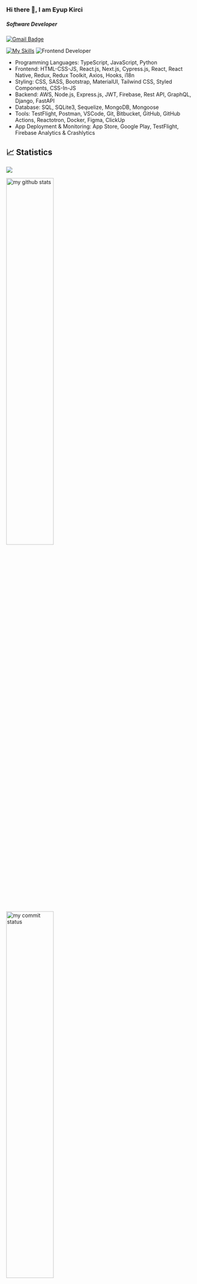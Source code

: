 ### Hi there 👋, I am Eyup Kirci 
##### Software Developer
[![Gmail Badge](https://img.shields.io/badge/Gmail-D14836?style=for-the-badge&logo=gmail&logoColor=white)](https://mail.google.com/mail/u/0/?hl=tr&tf=cm&fs=1&to=eyupkirci@gmail.com)
<!-- [![LinkedIn Badge](https://img.shields.io/badge/LinkedIn-0077B5?style=for-the-badge&logo=linkedin&logoColor=white)](https://www.linkedin.com/in/eyupkirci) -->
<!--[![Linkedin: VPA](https://img.shields.io/badge/linkedin-%230077B5.svg?&style=for-the-badge&logo=linkedin&logoColor=white)](https://www.linkedin.com/in/eyupkirci/)-->

<!--
<p align="center">
  <img src="https://skillicons.dev/icons?i=python,ts,js,html,css,react,redux,vue,nodejs,express,pug,jquery,sass,bootstrap,materialui,styledcomponents,tailwind,jest,fastapi,sqlite,postgres,vscode,postman,github,wordpress&theme=dark&perline=5" />
</p>
-->

[![My Skills](https://skillicons.dev/icons?i=ts,js,html,css,react,redux,vue,nodejs,express,figma,sass,bootstrap,materialui,styledcomponents,tailwind,python,jest,fastapi,django,firebase,sqlite,mongodb,vscode,postman,git,github,githubactions,wordpress,docker,vscode&theme=dark&perline=5)](https://skillicons.dev)
![Frontend Developer](https://media.giphy.com/media/iIqmM5tTjmpOB9mpbn/giphy.gif)

- Programming Languages: TypeScript, JavaScript, Python
- Frontend: HTML-CSS-JS,  React.js, Next.js,  Cypress.js, React, React Native, Redux, Redux Toolkit, Axios, Hooks, i18n
- Styling: CSS, SASS, Bootstrap, MaterialUI, Tailwind CSS, Styled Components, CSS-In-JS
- Backend: AWS, Node.js, Express.js, JWT, Firebase, Rest API, GraphQL, Django, FastAPI
- Database: SQL, SQLite3, Sequelize, MongoDB, Mongoose
- Tools: TestFlight, Postman, VSCode, Git, Bitbucket, GitHub, GitHub Actions, Reactotron, Docker, Figma, ClickUp
- App Deployment & Monitoring: App Store, Google Play, TestFlight, Firebase Analytics & Crashlytics

## 📈 Statistics

![](https://komarev.com/ghpvc/?username=eyupkirci)
<br>


 <img src="https://github-readme-stats.vercel.app/api?username=eyupkirci&theme=chartreuse-dark" alt="my github stats" width="50%"/>&nbsp;
 <img src="https://github-readme-streak-stats.herokuapp.com/?user=eyupkirci&theme=chartreuse-dark" alt="my commit status" width="50%" />
 <img src="https://github-readme-stats.vercel.app/api/top-langs/?username=eyupkirci&theme=chartreuse-dark&layout=compact" alt="languages" width="50%">

